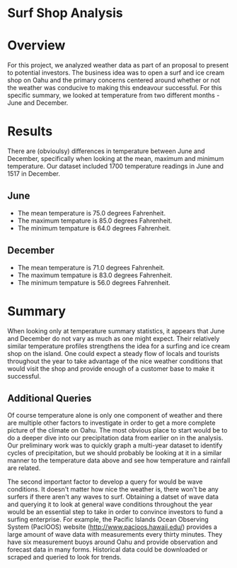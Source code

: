 # Surf Shop Analysis

# Overview

For this project, we analyzed weather data as part of an proposal to present to potential investors. The business idea was to open a surf and ice cream shop on Oahu and the primary concerns centered around whether or not the weather was conducive to making this endeavour successful. For this specific summary, we looked at temperature from two different months - June and December.

# Results

There are (obvioulsy) differences in temperature between June and December, specifically when looking at the mean, maximum and minimum temperature. Our dataset included 1700 temperature readings in June and 1517 in December.

## June

- The mean temperature is 75.0 degrees Fahrenheit.
- The maximum tempature is 85.0 degrees Fahrenheit.
- The minimum tempature is 64.0 degrees Fahrenheit.

## December

- The mean temperature is 71.0 degrees Fahrenheit.
- The maximum tempature is 83.0 degrees Fahrenheit.
- The minimum tempature is 56.0 degrees Fahrenheit.

# Summary

When looking only at temperature summary statistics, it appears that June and December do not vary as much as one might expect. Their relatively similar temperature profiles strengthens the idea for a surfing and ice cream shop on the island. One could expect a steady flow of locals and tourists throughout the year to take advantage of the nice weather conditions that would visit the shop and provide enough of a customer base to make it successful. 

## Additional Queries

Of course temperature alone is only one component of weather and there are multiple other factors to investigate in order to get a more complete picture of the climate on Oahu. The most obvious place to start would be to do a deeper dive into our precipitation data from earlier on in the analysis. Our preliminary work was to quickly graph a multi-year dataset to identify cycles of precipitation, but we should probably be looking at it in a similar manner to the temperature data above and see how temperature and rainfall are related. 

The second important factor to develop a query for would be wave conditions. It doesn't matter how nice the weather is, there won't be any surfers if there aren't any waves to surf. Obtaining a datset of wave data and querying it to look at general wave conditions throughout the year would be an essential step to take in order to convince investors to fund a surfing enterprise. For example, the Pacific Islands Ocean Observing System (PacIOOS) website (http://www.pacioos.hawaii.edu/) provides a large amount of wave data with measurements every thirty minutes. They have six measurement buoys around Oahu and provide observation and forecast data in many forms. Historical data could be downloaded or scraped and queried to look for trends. 
